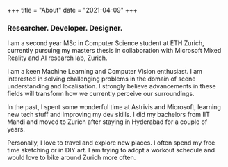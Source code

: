 +++
title = "About"
date = "2021-04-09"
+++

### Researcher. Developer. Designer.

I am a second year MSc in Computer Science student at ETH Zurich, currently pursuing my masters thesis in collaboration with Microsoft Mixed Reality and AI research lab, Zurich.

I am a keen Machine Learning and Computer Vision enthusiast. I am interested in solving challenging problems in the domain of scene understanding and localisation. I strongly believe advancements in these fields will transform how we currently perceive our surroundings.

In the past, I spent some wonderful time at Astrivis and Microsoft, learning new tech stuff and improving my dev skills. I did my bachelors from IIT Mandi and moved to Zurich after staying in Hyderabad for a couple of years.

Personally, I love to travel and explore new places. I often spend my free time sketching or in DIY art. I am trying to adopt a workout schedule and would love to bike around Zurich more often.
